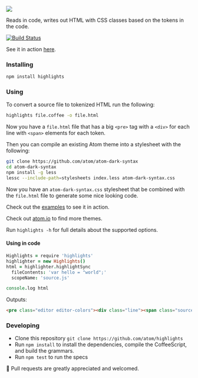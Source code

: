 ![](https://f.cloud.github.com/assets/671378/2454103/24d89962-aee6-11e3-9dcf-ee2d81ec0373.jpg)

Reads in code, writes out HTML with CSS classes based on the tokens in the code.

[![Build Status](https://travis-ci.org/atom/highlights.png)](https://travis-ci.org/atom/highlights)

See it in action [here](http://atom.github.io/highlights/examples).

### Installing

```sh
npm install highlights
```

### Using

To convert a source file to tokenized HTML run the following:

```sh
highlights file.coffee -o file.html
```

Now you have a `file.html` file that has a big `<pre>` tag with a `<div>` for
each line with `<span>` elements for each token.

Then you can compile an existing Atom theme into a stylesheet with the
following:

```sh
git clone https://github.com/atom/atom-dark-syntax
cd atom-dark-syntax
npm install -g less
lessc --include-path=stylesheets index.less atom-dark-syntax.css
```

Now you have an `atom-dark-syntax.css` stylesheet that be combined with
the `file.html` file to generate some nice looking code.

Check out the [examples](http://atom.github.io/highlights/examples) to see
it in action.

Check out [atom.io](https://atom.io/packages) to find more themes.

Run `highlights -h` for full details about the supported options.

#### Using in code

```coffee
Highlights = require 'highlights'
highlighter = new Highlights()
html = highlighter.highlightSync
  fileContents: 'var hello = "world";'
  scopeName: 'source.js'

console.log html
```

Outputs:

```html
<pre class="editor editor-colors"><div class="line"><span class="source js"><span class="storage modifier js"><span>var</span></span><span>&nbsp;hello&nbsp;</span><span class="keyword operator js"><span>=</span></span><span>&nbsp;</span><span class="string quoted double js"><span class="punctuation definition string begin js"><span>&quot;</span></span><span>world</span><span class="punctuation definition string end js"><span>&quot;</span></span></span><span class="punctuation terminator statement js"><span>;</span></span></span></div></pre>
```

### Developing

* Clone this repository `git clone https://github.com/atom/highlights`
* Run `npm install` to install the dependencies, compile the CoffeeScript, and
  build the grammars.
* Run `npm test` to run the specs

:green_heart: Pull requests are greatly appreciated and welcomed.
